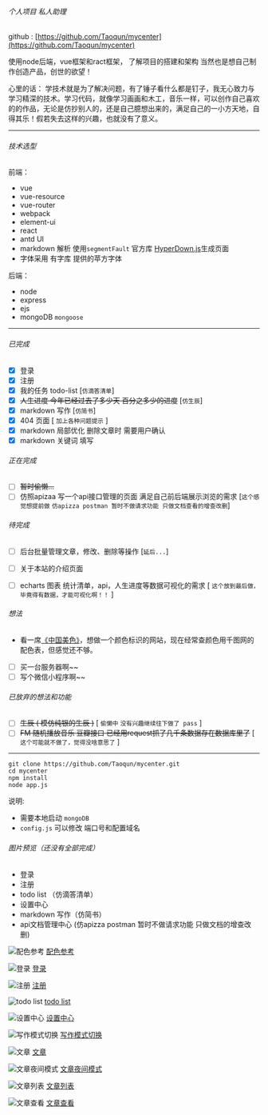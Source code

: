 ###### 个人项目 私人助理

github : [https://github.com/Taoqun/mycenter](https://github.com/Taoqun/mycenter)

使用node后端，vue框架和ract框架，
了解项目的搭建和架构
当然也是想自己制作创造产品，创世的欲望！

心里的话：
学技术就是为了解决问题，有了锤子看什么都是钉子，我无心致力与学习精深的技术。学习代码，就像学习画画和木工，音乐一样，可以创作自己喜欢的的作品，无论是仿抄别人的，还是自己臆想出来的，满足自己的一小方天地，自得其乐！假若失去这样的兴趣，也就没有了意义。

-----------
###### 技术选型
前端：
- vue
- vue-resource
- vue-router
- webpack
- element-ui
- react
- antd UI
- markdown 解析 使用`segmentFault` 官方库 [HyperDown.js](https://github.com/SegmentFault/HyperDown.js)生成页面
- 字体采用 有字库 提供的苹方字体

后端：
- node
- express
- ejs
- mongoDB `mongoose`

--------------

###### 已完成
- [x] 登录
- [x] 注册
- [x] 我的任务 todo-list [`仿滴答清单`]
- [x] ~~人生进度 今年已经过去了多少天 百分之多少的进度~~ [`仿生辰`]
- [x] markdown 写作 [`仿简书`]
- [x] 404 页面 [ `加上各种问题提示` ]
- [x] markdown 局部优化 删除文章时 需要用户确认
- [x] markdown 关键词 填写

###### 正在完成
- [ ] ~~暂时偷懒...~~
- [ ] 仿照apizaa 写一个api接口管理的页面 满足自己前后端展示浏览的需求 [`这个感觉想提前做` `仿apizza postman 暂时不做请求功能 只做文档查看的增查改删`]

###### 待完成
- [ ] 后台批量管理文章，修改、删除等操作 [`延后...`]
- [ ] 关于本站的介绍页面
- [ ] echarts 图表 统计清单，api，人生进度等数据可视化的需求 [ `这个放到最后做，毕竟得有数据，才能可视化啊！！` ]


###### 想法
- 看一席[《中国美色》](http://v.youku.com/v_show/id_XMjUzMDE4OTU4OA==.html?spm=a2h0z.8244218.2371631.5&from=y1.9-3.1)，想做一个颜色标识的网站，现在经常查颜色用千图网的配色表，但感觉还不够。
- [ ] 买一台服务器啊~~
- [ ] 写个微信小程序啊~~

######  已放弃的想法和功能
- [ ] ~~生辰 ( 模仿纯银的生辰 )~~ [ `偷懒中` `没有兴趣继续往下做了 pass` ]
- [ ] ~~FM 随机播放音乐 豆瓣接口 已经用request抓了几千条数据存在数据库里了~~ [ `这个可能就不做了，觉得没啥意思了` ]

---------------

```
git clone https://github.com/Taoqun/mycenter.git
cd mycenter
npm install
node app.js
```

说明:
- 需要本地启动 `mongoDB`
- `config.js` 可以修改 端口号和配置域名

###### 图片预览（还没有全部完成）

- 登录
- 注册
- todo list （仿滴答清单）
- 设置中心
- markdown 写作（仿简书）
- api文档管理中心 (仿apizza postman 暂时不做请求功能 只做文档的增查改删)

![配色参考](http://ocrcrbkp1.bkt.clouddn.com/myCenter/color.jpg)
[配色参考](http://ocrcrbkp1.bkt.clouddn.com/myCenter/color.jpg)

![登录](http://ocrcrbkp1.bkt.clouddn.com/myCenter/login.png)
[登录](http://ocrcrbkp1.bkt.clouddn.com/myCenter/login.png)

![注册](http://ocrcrbkp1.bkt.clouddn.com/myCenter/register.png)
[注册](http://ocrcrbkp1.bkt.clouddn.com/myCenter/register.png)

![todo list](http://ocrcrbkp1.bkt.clouddn.com/myCenter/todo_list.png)
[todo list](http://ocrcrbkp1.bkt.clouddn.com/myCenter/todo_list.png)

![设置中心](http://ocrcrbkp1.bkt.clouddn.com/myCenter/setting.png)
[设置中心](http://ocrcrbkp1.bkt.clouddn.com/myCenter/setting.png)

![写作模式切换](http://ocrcrbkp1.bkt.clouddn.com/myCenter/%E6%96%87%E7%AB%A0-%E5%86%99%E4%BD%9C%E6%A8%A1%E5%BC%8F%E5%88%87%E6%8D%A2.png)
[写作模式切换](http://ocrcrbkp1.bkt.clouddn.com/myCenter/%E6%96%87%E7%AB%A0-%E5%86%99%E4%BD%9C%E6%A8%A1%E5%BC%8F%E5%88%87%E6%8D%A2.png)

![文章](http://ocrcrbkp1.bkt.clouddn.com/myCenter/%E6%96%87%E7%AB%A0.png)
[文章](http://ocrcrbkp1.bkt.clouddn.com/myCenter/%E6%96%87%E7%AB%A0.png)

![文章夜间模式](http://ocrcrbkp1.bkt.clouddn.com/myCenter/%E6%96%87%E7%AB%A0%E5%A4%9C%E9%97%B4%E6%A8%A1%E5%BC%8F.png)
[文章夜间模式](http://ocrcrbkp1.bkt.clouddn.com/myCenter/%E6%96%87%E7%AB%A0%E5%A4%9C%E9%97%B4%E6%A8%A1%E5%BC%8F.png)

![文章列表](http://ocrcrbkp1.bkt.clouddn.com/myCenter/%E6%96%87%E7%AB%A0%E5%88%97%E8%A1%A8.png)
[文章列表](http://ocrcrbkp1.bkt.clouddn.com/myCenter/%E6%96%87%E7%AB%A0%E5%88%97%E8%A1%A8.png)

![文章查看](http://ocrcrbkp1.bkt.clouddn.com/myCenter/paper.png)
[文章查看](http://ocrcrbkp1.bkt.clouddn.com/myCenter/paper.png)
